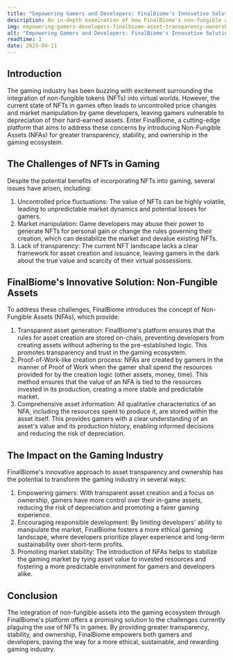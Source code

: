 ```yaml
---
title: "Empowering Gamers and Developers: FinalBiome's Innovative Solution for Asset Transparency and Ownership"
description: An in-depth examination of how FinalBiome's non-fungible assets (NFAs) offer greater transparency and ownership, and how this affects the gaming industry's approach to in-game assets.
img: empowering-gamers-developers-finalbiome-asset-transparency-ownership.jpg
alt: "Empowering Gamers and Developers: FinalBiome's Innovative Solution for Asset Transparency and Ownership"
readtime: 3
date: 2023-04-11
---
```


## Introduction

The gaming industry has been buzzing with excitement surrounding the integration of non-fungible tokens (NFTs) into virtual worlds. However, the current state of NFTs in games often leads to uncontrolled price changes and market manipulation by game developers, leaving gamers vulnerable to depreciation of their hard-earned assets. Enter FinalBiome, a cutting-edge platform that aims to address these concerns by introducing Non-Fungible Assets (NFAs) for greater transparency, stability, and ownership in the gaming ecosystem.

## The Challenges of NFTs in Gaming

Despite the potential benefits of incorporating NFTs into gaming, several issues have arisen, including:
1. Uncontrolled price fluctuations: The value of NFTs can be highly volatile, leading to unpredictable market dynamics and potential losses for gamers.
2. Market manipulation: Game developers may abuse their power to generate NFTs for personal gain or change the rules governing their creation, which can destabilize the market and devalue existing NFTs.
3. Lack of transparency: The current NFT landscape lacks a clear framework for asset creation and issuance, leaving gamers in the dark about the true value and scarcity of their virtual possessions.

## FinalBiome's Innovative Solution: Non-Fungible Assets

To address these challenges, FinalBiome introduces the concept of Non-Fungible Assets (NFAs), which provide:
1. Transparent asset generation: FinalBiome's platform ensures that the rules for asset creation are stored on-chain, preventing developers from creating assets without adhering to the pre-established logic.
This promotes transparency and trust in the gaming ecosystem.
2. Proof-of-Work-like creation process: NFAs are created by gamers in the manner of Proof of Work when the gamer shall spend the resources provided for by the creation logic (other assets, money, time).
This method ensures that the value of an NFA is tied to the resources invested in its production, creating a more stable and predictable market.
3. Comprehensive asset information: All qualitative characteristics of an NFA, including the resources spent to produce it, are stored within the asset itself.
This provides gamers with a clear understanding of an asset's value and its production history, enabling informed decisions and reducing the risk of depreciation.

## The Impact on the Gaming Industry

FinalBiome's innovative approach to asset transparency and ownership has the potential to transform the gaming industry in several ways:
1. Empowering gamers: With transparent asset creation and a focus on ownership, gamers have more control over their in-game assets, reducing the risk of depreciation and promoting a fairer gaming experience.
2. Encouraging responsible development: By limiting developers' ability to manipulate the market, FinalBiome fosters a more ethical gaming landscape, where developers prioritize player experience and long-term sustainability over short-term profits.
3. Promoting market stability: The introduction of NFAs helps to stabilize the gaming market by tying asset value to invested resources and fostering a more predictable environment for gamers and developers alike.

## Conclusion

The integration of non-fungible assets into the gaming ecosystem through FinalBiome's platform offers a promising solution to the challenges currently plaguing the use of NFTs in games. By providing greater transparency, stability, and ownership, FinalBiome empowers both gamers and developers, paving the way for a more ethical, sustainable, and rewarding gaming industry.
